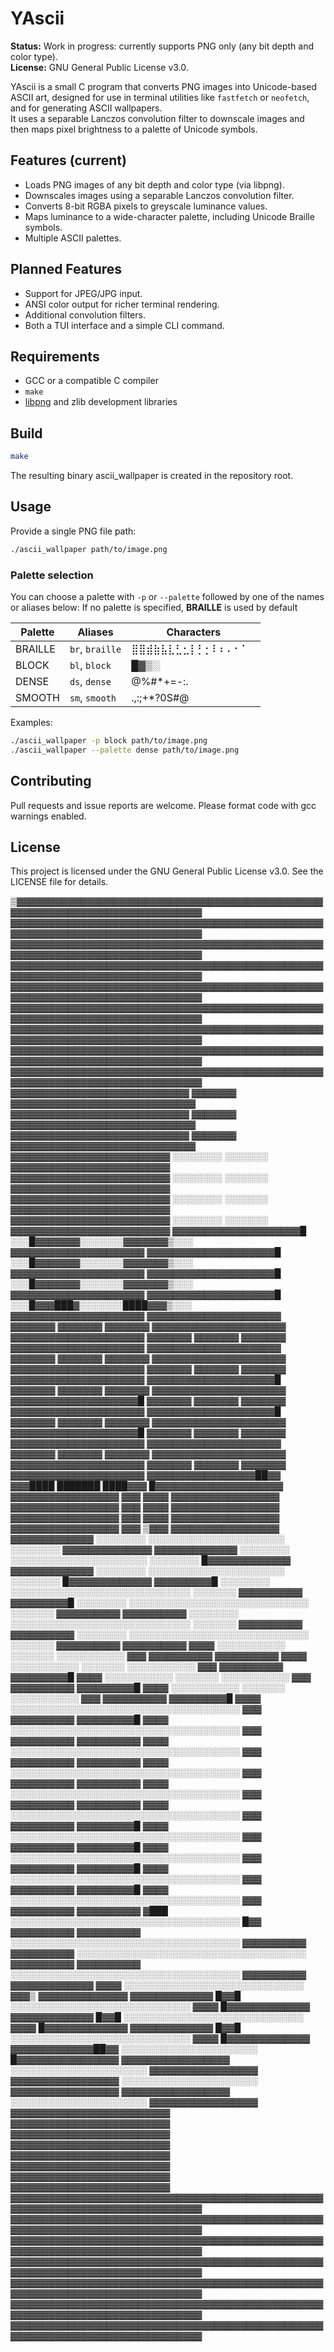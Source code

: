 # YAscii

**Status:** Work in progress: currently supports PNG only (any bit depth and color type).  
**License:** GNU General Public License v3.0.

YAscii is a small C program that converts PNG images into Unicode-based ASCII art, designed for use in terminal utilities like `fastfetch` or `neofetch`, and for generating ASCII wallpapers.  
It uses a separable Lanczos convolution filter to downscale images and then maps pixel brightness to a palette of Unicode symbols.

## Features (current)

- Loads PNG images of any bit depth and color type (via libpng).
- Downscales images using a separable Lanczos convolution filter.
- Converts 8-bit RGBA pixels to greyscale luminance values.
- Maps luminance to a wide-character palette, including Unicode Braille symbols.
- Multiple ASCII palettes.

## Planned Features 
- Support for JPEG/JPG input.
- ANSI color output for richer terminal rendering.
- Additional convolution filters.
- Both a TUI interface and a simple CLI command.

## Requirements

- GCC or a compatible C compiler
- `make`
- [libpng](http://www.libpng.org/pub/png/libpng.html) and zlib development libraries

## Build

```bash
make
```

The resulting binary ascii_wallpaper is created in the repository root.

## Usage

Provide a single PNG file path:

```bash
./ascii_wallpaper path/to/image.png
```

### Palette selection

You can choose a palette with `-p` or `--palette` followed by one of the names or aliases below:
If no palette is specified, **BRAILLE** is used by default

| Palette  | Aliases            | Characters                        |
|----------|--------------------|------------------------------------|
| BRAILLE  | `br`, `braille`    | ⣿⣿⣾⣷⣧⣇⣃⣂⡇⡃⡂⠇⠆⠄⠂⠁⠀ |
| BLOCK    | `bl`, `block`      | █▓▒░                              |
| DENSE    | `ds`, `dense`      | @%#*+=-:.                          |
| SMOOTH   | `sm`, `smooth`     | .,:;+*?0S#@                        |

Examples:
```bash
./ascii_wallpaper -p block path/to/image.png
./ascii_wallpaper --palette dense path/to/image.png
```

## Contributing

Pull requests and issue reports are welcome. Please format code with gcc warnings enabled.

## License
This project is licensed under the GNU General Public License v3.0. See the LICENSE file for details.


▒▓▓▓▓▓▓▓▓▓▓▓▓▓▓▓▓▓▓▓▓▓▓▓▓▓▓▓▓▓▓▓▓▓▓▓▓▓▓▓▓▓▓▓▓▓▓▓▓▓▓▓▓▓▓▓▓▓▓▓▓▓▓▓▓▓▓▓▓▓▓▓▓▓▓▓▓▓▓
▓▓▓▓▓▓▓▓▓▓▓▓▓▓▓▓▓▓▓▓▓▓▓▓▓▓▓▓▓▓▓▓▓▓▓▓▓▓▓▓▓▓▓▓▓▓▓▓▓▓▓▓▓▓▓▓▓▓▓▓▓▓▓▓▓▓▓▓▓▓▓▓▓▓▓▓▓▓▓
▓▓▓▓▓▓▓▓▓▓▓▓▓▓▓▓▓▓▓▓▓▓▓▓▓▓▓▓▓▓▓▓▓▓▓▓▓▓▓▓▓▓▓▓▓▓▓▓▓▓▓▓▓▓▓▓▓▓▓▓▓▓▓▓▓▓▓▓▓▓▓▓▓▓▓▓▓▓▓
▓▓▓▓▓▓▓▓▓▓▓▓▓▓▓▓▓▓▓▓▓▓▓▓▓▓▓▓▓▓▓▓▓▓▓▓▓▓▓▓▓▓▓▓▓▓▓▓▓▓▓▓▓▓▓▓▓▓▓▓▓▓▓▓▓▓▓▓▓▓▓▓▓▓▓▓▓▓▓
▓▓▓▓▓▓▓▓▓▓▓▓▓▓▓▓▓▓▓▓▓▓▓▓▓▓▓▓▓▓▓▓▓▓▓▓▓▓▓▓▓▓▓▓▓▓▓▓▓▓▓▓▓▓▓▓▓▓▓▓▓▓▓▓▓▓▓▓▓▓▓▓▓▓▓▓▓▓▓
▓▓▓▓▓▓▓▓▓▓▓▓▓▓▓▓▓▓▓▓▓▓▓▓▓▓▓▓▓▓▓▓▓▓▓▓▓▓▓▓▓▓▓▓▓▓▓▓▓▓▓▓▓▓▓▓▓▓▓▓▓▓▓▓▓▓▓▓▓▓▓▓▓▓▓▓▓▓▓
▓▓▓▓▓▓▓▓▓▓▓▓▓▓▓▓▓▓▓▓▓▓▓▓▓▓▓▓▓▓▓▓▓▓▓▓▓▓▓▓▓▓▓▓▓▓▓▓▓▓▓▓▓▓▓▓▓▓▓▓▓▓▓▓▓▓▓▓▓▓▓▓▓▓▓▓▓▓▓
▓▓▓▓▓▓▓▓▓▓▓▓▓▓▓▓▓▓▓▓▓▓▓▓▓▓▓▓▓▓▓▓▓▓▓▓▓▓▓▓▓▓▓▓▓▓▓▓▓▓▓▓▓▓▓▓▓▓▓▓▓▓▓▓▓▓▓▓▓▓▓▓▓▓▓▓▓▓▓
▓▓▓▓▓▓▓▓▓▓▓▓▓▓▓▓▓▓▓▓▓▓▓▓▓▓▓▓▓▓▓▓▓▓▓▓▓▓▓▓▓▓▓▓▓▓▓▓▓▓▓▓▓▓▓▓▓▓▓▓▓▓▓▓▓▓▓▓▓▓▓▓▓▓▓▓▓▓▓
▓▓▓▓▓▓▓▓▓▓▓▓▓▓▓▓▓▓▓▓▓▓▓▓▓▓▓▓        ▓▓▓▓▓▓▓       ▓▓▓▓▓▓▓▓▓▓▓▓▓▓▓▓▓▓▓▓▓▓▓▓▓▓▓▓▓
▓▓▓▓▓▓▓▓▓▓▓▓▓▓▓▓▓▓▓▓▓▓▓▓▓▓▓▓        ▓▓▓▓▓▓▓       ▓▓▓▓▓▓▓▓▓▓▓▓▓▓▓▓▓▓▓▓▓▓▓▓▓▓▓▓▓
▓▓▓▓▓▓▓▓▓▓▓▓▓▓▓▓▓▓▓▓▓▓▓▓▓▓▓▓        ▓▓▓▓▓▓▓       ▓▓▓▓▓▓▓▓▓▓▓▓▓▓▓▓▓▓▓▓▓▓▓▓▓▓▓▓▓
▓▓▓▓▓▓▓▓▓▓▓▓▓▓▓▓▓▓▓▓▓▓▓▓▓   ░░░░░░░░       ░░░░░░░    ▓▓▓▓▓▓▓▓▓▓▓▓▓▓▓▓▓▓▓▓▓▓▓▓▓
▓▓▓▓▓▓▓▓▓▓▓▓▓▓▓▓▓▓▓▓▓▓▓▓▓   ░░░░░░░░       ░░░░░░░    ▓▓▓▓▓▓▓▓▓▓▓▓▓▓▓▓▓▓▓▓▓▓▓▓▓
▓▓▓▓▓▓▓▓▓▓▓▓▓▓▓▓▓▓▓▓▓▓▓▓▓   ░░░░░░░░       ░░░░░░░    ▓▓▓▓▓▓▓▓▓▓▓▓▓▓▓▓▓▓▓▓▓▓▓▓▓
▓▓▓▓▓▓▓▓▓▓▓▓▓▓▓▓▓▓▓▓▓▓▓▓▓   ░░░░░░░░       ░░░░░░░    ▓▓▓▓▓▓▓▓▓▓▓▓▓▓▓▓▓▓▓▓▓▓▓▓▓
▓▓▓▓▓▓▓▓▓▓▓▓▓▓▓▓▓▓▓▓█    ░░░█▓▓▓▓▓▓▓░░░░░░░▓▓▓▓▓▓▓▒░░░    ▓▓▓▓▓▓▓▓▓▓▓▓▓▓▓▓▓▓▓▓▓
▓▓▓▓▓▓▓▓▓▓▓▓▓▓▓▓▓▓▓▓█    ░░░█▓▓▓▓▓▓▓░░░░░░░▓▓▓▓▓▓▓▒░░░    ▓▓▓▓▓▓▓▓▓▓▓▓▓▓▓▓▓▓▓▓▓
▓▓▓▓▓▓▓▓▓▓▓▓▓▓▓▓▓▓▓▓█    ░░░█▓▓▓▓▓▓▓░░░░░░░▓▓▓▓▓▓▓▒░░░    ▓▓▓▓▓▓▓▓▓▓▓▓▓▓▓▓▓▓▓▓▓
▓▓▓▓▓▓▓▓▓▓▓▓▓▓▓▓▓▓▓▓█    ░░░█▓▓▓███▓░░░░░░░████▓▓▓▒░░░    ▓▓▓▓▓▓▓▓▓▓▓▓▓▓▓▓▓▓▓▓▓
▓▓▓▓▓▓▓▓▓▓▓▓▓▓▓▓▓▓▓▓▓    ▓▓▓▓▓▓▓    ▓▓▓▓▓▓▓    ▓▓▓▓▓▓▓    ▓▓▓▓▓▓▓▓▓▓▓▓▓▓▓▓▓▓▓▓▓
▓▓▓▓▓▓▓▓▓▓▓▓▓▓▓▓▓▓▓▓▓    ▓▓▓▓▓▓▓    ▓▓▓▓▓▓▓    ▓▓▓▓▓▓▓    ▓▓▓▓▓▓▓▓▓▓▓▓▓▓▓▓▓▓▓▓▓
▓▓▓▓▓▓▓▓▓▓▓▓▓▓▓▓▓▓▓▓▓    ▓▓▓▓▓▓▓    ▓▓▓▓▓▓▓    ▓▓▓▓▓▓▓    ▓▓▓▓▓▓▓▓▓▓▓▓▓▓▓▓▓▓▓▓▓
▓▓▓▓▓▓▓▓▓▓▓▓▓▓▓▓▓▓▓▓▓    ▓▓▓▓▓▓▓    ▓▓▓▓▓▓▓    ▓▓▓▓▓▓▓    ▓▓▓▓▓▓▓▓▓▓▓▓▓▓▓▓▓▓▓▓▓
▓▓▓▓▓▓▓▓▓▓▓▓▓▓▓▓▓▓▓▓█    ▓▓▓▓▓▓▓    ▓▓▓▓▓▓▓    ▓▓▓▓▓▓▓    ▓▓▓▓▓▓▓▓▓▓▓▓▓▓▓▓▓▓▓▓▓
▓▓▓▓▓▓▓▓▓▓▓▓▓▓▓▓▓▓▓▓█    ▓▓▓▓▓▓▓    ▓▓▓▓▓▓▓    ▓▓▓▓▓▓▓    ▓▓▓▓▓▓▓▓▓▓▓▓▓▓▓▓▓▓▓▓▓
▓▓▓▓▓▓▓▓▓▓▓▓▓▓▓▓▓▓▓▓█    ▓▓▓▓▓▓▓    ▓▓▓▓▓▓▓    ▓▓▓▓▓▓▓    ▓▓▓▓▓▓▓▓▓▓▓▓▓▓▓▓▓▓▓▓▓
▓▓▓▓▓▓▓▓▓▓▓▓▓▓▓▓▓▓▓▓█    ▓▓▓▓▓▓▓    ▓▓▓▓▓▓▓    ▓▓▓▓▓▓▓    ▓▓▓▓▓▓▓▓▓▓▓▓▓▓▓▓▓▓▓▓▓
▓▓▓▓▓▓▓▓▓▓▓▓▓▓▓▓▓▓▓▓▓    ▓▓▓▓▓▓▓    ▓▓▓▓▓▓▓    ▓▓▓▓▓▓▓    ▓▓▓▓▓▓▓▓▓▓▓▓▓▓▓▓▓▓▓▓▓
▓▓▓▓▓▓▓▓▓▓▓▓▓▓▓▓▓▓▓▓▓    ▓▓▓▓▓▓▓    ▓▓▓▓▓▓▓    ▓▓▓▓▓▓▓    ▓▓▓▓▓▓▓▓▓▓▓▓▓▓▓▓▓▓▓▓▓
▓▓▓▓▓▓▓▓▓▓▓▓▓▓▓▓▓██▓▓    ▓▓▓████    ███████    ████▓▓▓    █▓▓▓▓▓▓▓▓▓▓▓▓▓▓▓▓▓▓▓▓
▓▓▓▓▓▓▓▓▓▓▓▓▓▓▓▓▓        ▓▓▓                      ▓▓▓▓        ▓▓▓▓▓▓▓▓▓▓▓▓▓▓▓▓▓
▓▓▓▓▓▓▓▓▓▓▓▓▓▓▓▓▓        ▓▓▓                      ▓▓▓▓        ▓▓▓▓▓▓▓▓▓▓▓▓▓▓▓▓▓
▓▓▓▓▓▓▓▓▓▓▓▓▓▓▓▓▓        ▓▓▓                      ▓▓▓▓        ▓▓▓▓▓▓▓▓▓▓▓▓▓▓▓▓▓
▓▓▓▓▓▓▓▓▓▓▓▓▓▓▓▓▓        ▓▓▓                      ▒▓▓▓        ▓▓▓▓▓▓▓▓▓▓▓▓▓▓▓▓▓
▓▓▓▓▓▓▓▓▓▓▓▓▓    ░░░░░░░░   ░░░░░░░░░░░░░░░░░░░░░░    ░░░░░░░░   ▓▓▓▓▓▓▓▓▓▓▓▓▓▓
▓▓▓▓▓▓▓▓▓▓▓▓▓    ░░░░░░░░   ░░░░░░░░░░░░░░░░░░░░░░    ░░░░░░░░   █▓▓▓▓▓▓▓▓▓▓▓▓▓
▓▓▓▓▓▓▓▓▓▓▓▓▓    ░░░░░░░░   ░░░░░░░░░░░░░░░░░░░░░░    ░░░░░░░░   █▓▓▓▓▓▓▓▓▓▓▓▓▓
▓▓▓▓▓▓▓▓▓█   ░░░░░░░░    ░░░░░░░░░░░░░░░░░░░░░░░░░░░░░    ░░░░░░░    ▓▓▓▓▓▓▓▓▓▓
▓▓▓▓▓▓▓▓▓█   ░░░░░░░░    ░░░░░░░░░░░░░░░░░░░░░░░░░░░░░    ░░░░░░░    ▓▓▓▓▓▓▓▓▓▓
▓▓▓▓▓▓▓▓▓▓   ░░░░░░░░    ░░░░░░░░░░░░░░░░░░░░░░░░░░░░░    ░░░░░░░    ▓▓▓▓▓▓▓▓▓▓
▓▓▓▓▓▓▓▓▓▓   ░░░░░░░░    ░░░░░░░░░░░░░░░░░░░░░░░░░░░░░    ░░░░░░░    ▓▓▓▓▓▓▓▓▓▓
▓▓▓▓▓▓▓▓▓▓   ▓▓▓▓    ░░░░░░░░░░░    ░░░░░░░    ░░░░░░░░░░░    ▓▓▓    ▓▓▓▓▓▓▓▓▓▓
▓▓▓▓▓▓▓▓▓▓   ▓▓▓▓    ░░░░░░░░░░░    ░░░░░░░    ░░░░░░░░░░░    ▓▓▓    ▓▓▓▓▓▓▓▓▓▓
▓▓▓▓▓▓▓▓▓█   ▓▓▓▓    ░░░░░░░░░░░    ░░░░░░░    ░░░░░░░░░░░    ▓▓▓    ▓▓▓▓▓▓▓▓▓▓
▓▓▓▓▓▓▓▓▓█   ▓▓▓▓    ░░░░░░░░░░░    ░░░░░░░    ░░░░░░░░░░░    ▓▓▓    ▓▓▓▓▓▓▓▓▓▓
▓▓▓▓▓▓▓▓▓█   ▓▓▓▓    ░░░░░░░░░░░░░░░░░░░░░░░░░░░░░░░░░░░░░    ▓▓▓    ▓▓▓▓▓▓▓▓▓▓
▓▓▓▓▓▓▓▓▓█   ▓▓▓▓    ░░░░░░░░░░░░░░░░░░░░░░░░░░░░░░░░░░░░░    ▓▓▓    ▓▓▓▓▓▓▓▓▓▓
▓▓▓▓▓▓▓▓▓▓   ▓▓▓▓    ░░░░░░░░░░░░░░░░░░░░░░░░░░░░░░░░░░░░░    ▓▓▓    ▓▓▓▓▓▓▓▓▓▓
▓▓▓▓▓▓▓▓▓▓   ▓▓▓▓    ░░░░░░░░░░░░░░░░░░░░░░░░░░░░░░░░░░░░░    ▓▓▓    ▓▓▓▓▓▓▓▓▓▓
▓▓▓▓▓▓▓▓▓▓   ▓▓▓▓    ░░░░░░░░░░░░░░░░░░░░░░░░░░░░░░░░░░░░░    ▓▓▓    ▓▓▓▓▓▓▓▓▓▓
▓▓▓▓▓▓▓▓▓▓   ▓▓▓▓    ░░░░░░░░░░░░░░░░░░░░░░░░░░░░░░░░░░░░░    ▓▓▓    ▓▓▓▓▓▓▓▓▓▓
▓▓▓▓▓▓▓▓▓█   ▓▓▓▓    ░░░░░░░░░░░░░░░░░░░░░░░░░░░░░░░░░░░░░    ▓▓▓    ▓▓▓▓▓▓▓▓▓▓
▓▓▓▓▓▓▓▓▓█   ▓▓▓▓    ░░░░░░░░░░░░░░░░░░░░░░░░░░░░░░░░░░░░░    ▓▓▓    ▓▓▓▓▓▓▓▓▓▓
▓▓▓▓▓▓▓▓▓█   ▓▓▓▓    ░░░░░░░░░░░░░░░░░░░░░░░░░░░░░░░░░░░░░    ▓▓▓    ▓▓▓▓▓▓▓▓▓▓
▓▓▓▓▓▓▓▓▓█   ▓▓▓▓    ░░░░░░░░░░░░░░░░░░░░░░░░░░░░░░░░░░░░░    ▓▓▓    ▓▓▓▓▓▓▓▓▓▓
▓▓▓▓▓▓▓▓▓▓   ▓███    ░░░░░░░░░░░░░░░░░░░░░░░░░░░░░░░░░░░░░    █▓▓    ▓▓▓▓▓▓▓▓▓▓
▓▓▓▓▓▓▓▓▓▓           ░░░░░░░░░░░░░░░░░░░░░░░░░░░░░░░░░░░░░           ▓▓▓▓▓▓▓▓▓▓
▓▓▓▓▓▓▓▓▓▓           ░░░░░░░░░░░░░░░░░░░░░░░░░░░░░░░░░░░░░           ▓▓▓▓▓▓▓▓▓▓
▓▓▓▓▓▓▓▓▓▓           ░░░░░░░░░░░░░░░░░░░░░░░░░░░░░░░░░░░░░           ▓▓▓▓▓▓▓▓▓▓
▓▓▓▓▓▓▓▓▓▓▓▓▓    ▓▓▓▓    ░░░░░░░░░░░░░░░░░░░░░░░░░░░░░    ▓▓▓▒   ▓▓▓▓▓▓▓▓▓▓▓▓▓▓
▓▓▓▓▓▓▓▓▓▓▓▓▓    █▓▓█    ░░░░░░░░░░░░░░░░░░░░░░░░░░░░░    ▓▓▓▓   █▓▓▓▓▓▓▓▓▓▓▓▓▓
▓▓▓▓▓▓▓▓▓▓▓▓▓    █▓▓█    ░░░░░░░░░░░░░░░░░░░░░░░░░░░░░    ▓▓▓▓   █▓▓▓▓▓▓▓▓▓▓▓▓▓
▓▓▓▓▓▓▓▓▓▓▓▓▓    █▓▓█    ░░░░░░░░░░░░░░░░░░░░░░░░░░░░░    ▓▓▓▓   █▓▓▓▓▓▓▓▓▓▓▓▓▓
▓▓▓▓▓▓▓▓▓▓▓▓▓██▓▓           ░░░░░░░░░░░░░░░░░░░░░░            █▓▓▓▓▓▓▓▓▓▓▓▓▓▓▓▓
▓▓▓▓▓▓▓▓▓▓▓▓▓▓▓▓▓           ░░░░░░░░░░░░░░░░░░░░░░            ▓▓▓▓▓▓▓▓▓▓▓▓▓▓▓▓▓
▓▓▓▓▓▓▓▓▓▓▓▓▓▓▓▓▓           ░░░░░░░░░░░░░░░░░░░░░░            ▓▓▓▓▓▓▓▓▓▓▓▓▓▓▓▓▓
▓▓▓▓▓▓▓▓▓▓▓▓▓▓▓▓▓           ░░░░░░░░░░░░░░░░░░░░░░            ▓▓▓▓▓▓▓▓▓▓▓▓▓▓▓▓▓
▓▓▓▓▓▓▓▓▓▓▓▓▓▓▓▓▓▓▓▓▓▓▓▓▓                             ▓▓▓▓▓▓▓▓▓▓▓▓▓▓▓▓▓▓▓▓▓▓▓▓▓
▓▓▓▓▓▓▓▓▓▓▓▓▓▓▓▓▓▓▓▓▓▓▓▓▓                             ▓▓▓▓▓▓▓▓▓▓▓▓▓▓▓▓▓▓▓▓▓▓▓▓▓
▓▓▓▓▓▓▓▓▓▓▓▓▓▓▓▓▓▓▓▓▓▓▓▓▓                             ▓▓▓▓▓▓▓▓▓▓▓▓▓▓▓▓▓▓▓▓▓▓▓▓▓
▓▓▓▓▓▓▓▓▓▓▓▓▓▓▓▓▓▓▓▓▓▓▓▓▓                             ▓▓▓▓▓▓▓▓▓▓▓▓▓▓▓▓▓▓▓▓▓▓▓▓▓
▓▓▓▓▓▓▓▓▓▓▓▓▓▓▓▓▓▓▓▓▓▓▓▓▓▓▓▓▓▓▓▓▓▓▓▓▓▓▓▓▓▓▓▓▓▓▓▓▓▓▓▓▓▓▓▓▓▓▓▓▓▓▓▓▓▓▓▓▓▓▓▓▓▓▓▓▓▓▓
▓▓▓▓▓▓▓▓▓▓▓▓▓▓▓▓▓▓▓▓▓▓▓▓▓▓▓▓▓▓▓▓▓▓▓▓▓▓▓▓▓▓▓▓▓▓▓▓▓▓▓▓▓▓▓▓▓▓▓▓▓▓▓▓▓▓▓▓▓▓▓▓▓▓▓▓▓▓▓
▓▓▓▓▓▓▓▓▓▓▓▓▓▓▓▓▓▓▓▓▓▓▓▓▓▓▓▓▓▓▓▓▓▓▓▓▓▓▓▓▓▓▓▓▓▓▓▓▓▓▓▓▓▓▓▓▓▓▓▓▓▓▓▓▓▓▓▓▓▓▓▓▓▓▓▓▓▓▓
▓▓▓▓▓▓▓▓▓▓▓▓▓▓▓▓▓▓▓▓▓▓▓▓▓▓▓▓▓▓▓▓▓▓▓▓▓▓▓▓▓▓▓▓▓▓▓▓▓▓▓▓▓▓▓▓▓▓▓▓▓▓▓▓▓▓▓▓▓▓▓▓▓▓▓▓▓▓▓
▓▓▓▓▓▓▓▓▓▓▓▓▓▓▓▓▓▓▓▓▓▓▓▓▓▓▓▓▓▓▓▓▓▓▓▓▓▓▓▓▓▓▓▓▓▓▓▓▓▓▓▓▓▓▓▓▓▓▓▓▓▓▓▓▓▓▓▓▓▓▓▓▓▓▓▓▓▓▓
▓▓▓▓▓▓▓▓▓▓▓▓▓▓▓▓▓▓▓▓▓▓▓▓▓▓▓▓▓▓▓▓▓▓▓▓▓▓▓▓▓▓▓▓▓▓▓▓▓▓▓▓▓▓▓▓▓▓▓▓▓▓▓▓▓▓▓▓▓▓▓▓▓▓▓▓▓▓▓
▓▓▓▓▓▓▓▓▓▓▓▓▓▓▓▓▓▓▓▓▓▓▓▓▓▓▓▓▓▓▓▓▓▓▓▓▓▓▓▓▓▓▓▓▓▓▓▓▓▓▓▓▓▓▓▓▓▓▓▓▓▓▓▓▓▓▓▓▓▓▓▓▓▓▓▓▓▓▓
